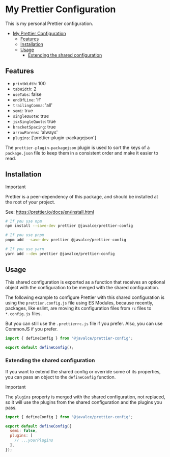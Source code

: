 # My Prettier Configuration

This is my personal Prettier configuration.

- [My Prettier Configuration](#my-prettier-configuration)
  - [Features](#features)
  - [Installation](#installation)
  - [Usage](#usage)
    - [Extending the shared configuration](#extending-the-shared-configuration)

## Features

- `printWidth`: 100
- `tabWidth`: 2
- `useTabs`: false
- `endOfLine`: 'lf'
- `trailingComma`: 'all'
- `semi`: true
- `singleQuote`: true
- `jsxSingleQuote`: true
- `bracketSpacing`: true
- `arrowParens`: 'always'
- `plugins`: ['prettier-plugin-packagejson']

The `prettier-plugin-packagejson` plugin is used to sort the keys of a `package.json` file to keep them in a consistent order and make it easier to read.

## Installation

> [!IMPORTANT]
> Prettier is a peer-dependency of this package, and should be installed at the root of your project.
>
> See: https://prettier.io/docs/en/install.html

```sh
# If you use npm
npm install --save-dev prettier @javalce/prettier-config

# If you use pnpm
pnpm add --save-dev prettier @javalce/prettier-config

# If you use yarn
yarn add --dev prettier @javalce/prettier-config
```

## Usage

This shared configuration is exported as a function that receives an optional object with the configuration to be merged with the shared configuration.

The following example to configure Prettier with this shared configuration is using the `prettier.config.js` file using ES Modules, because recently, packages, like eslint, are moving its configuration files from `rc` files to `*.config.js` files.

But you can still use the `.prettierrc.js` file if you prefer. Also, you can use CommonJS if you prefer.

```js
import { defineConfig } from '@javalce/prettier-config';

export default defineConfig();
```

### Extending the shared configuration

If you want to extend the shared config or override some of its properties, you can pass an object to the `defineConfig` function.

> [!IMPORTANT]
> The `plugins` property is merged with the shared configuration, not replaced, so it will use the plugins from the shared configuration and the plugins you pass.

```js
import { defineConfig } from '@javalce/prettier-config';

export default defineConfig({
  semi: false,
  plugins: [
    // ...yourPlugins
  ],
});
```
